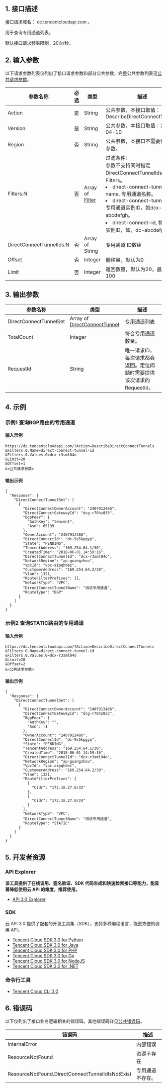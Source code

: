 ## 1. 接口描述

接口请求域名： dc.tencentcloudapi.com 。

用于查询专用通道列表。

默认接口请求频率限制：20次/秒。

## 2. 输入参数

以下请求参数列表仅列出了接口请求参数和部分公共参数，完整公共参数列表见[公共请求参数](/document/api/216/18407)。

| 参数名称 | 必选 | 类型 | 描述 |
|---------|---------|---------|---------|
| Action | 是 | String | 公共参数，本接口取值：DescribeDirectConnectTunnels |
| Version | 是 | String | 公共参数，本接口取值：2018-04-10 |
| Region | 否 | String | 公共参数，本接口不需要传递此参数。 |
| Filters.N | 否 | Array of [Filter](/document/api/216/18418#Filter) | 过滤条件:<br/>参数不支持同时指定DirectConnectTunnelIds和Filters。<br/><li> direct-connect-tunnel-name, 专用通道名称。</li><li> direct-connect-tunnel-id, 专用通道实例ID，如dcx-abcdefgh。</li><li>direct-connect-id, 物理专线实例ID，如，dc-abcdefgh。</li> |
| DirectConnectTunnelIds.N | 否 | Array of String | 专用通道 ID数组 |
| Offset | 否 | Integer | 偏移量，默认为0 |
| Limit | 否 | Integer | 返回数量，默认为20，最大值为100 |

## 3. 输出参数

| 参数名称 | 类型 | 描述 |
|---------|---------|---------|
| DirectConnectTunnelSet | Array of [DirectConnectTunnel](/document/api/216/18418#DirectConnectTunnel) | 专用通道列表|
| TotalCount | Integer | 符合专用通道数量。|
| RequestId | String | 唯一请求ID，每次请求都会返回。定位问题时需要提供该次请求的RequestId。|

## 4. 示例

### 示例1 查询BGP路由的专用通道

#### 输入示例

```
https://dc.tencentcloudapi.com/?Action=DescribeDirectConnectTunnels
&Filters.0.Name=direct-connect-tunnel-id
&Filters.0.Values.0=dcx-r3sml04o
&Limit=20
&Offset=1
&<公共请求参数>
```

#### 输出示例

```
{
  "Response": {
    "DirectConnectTunnelSet": [
      {
        "DirectConnectOwnerAccount": "2407912486",
        "DirectConnectGatewayId": "dcg-r70hz833",
        "BgpPeer": {
          "AuthKey": "tencent",
          "Asn": 65139
        },
        "OwnerAccount": "2407912486",
        "DirectConnectId": "dc-9s5kpgyp",
        "State": "PENDING",
        "TencentAddress": "169.254.64.1/30",
        "CreatedTime": "2018-06-01 14:59:16",
        "DirectConnectTunnelId": "dcx-r3sml04o",
        "NetworkRegion": "ap-guangzhou",
        "VpcId": "vpc-aipqhdez",
        "CustomerAddress": "169.254.64.2/30",
        "Vlan": 1321,
        "RouteFilterPrefixes": [],
        "NetworkType": "VPC",
        "DirectConnectTunnelName": "测试专用通道",
        "RouteType": "BGP"
      }
    ]
  }
}
```

### 示例2 查询STATIC路由的专用通道

#### 输入示例

```
https://dc.tencentcloudapi.com/?Action=DescribeDirectConnectTunnels
&Filters.0.Name=direct-connect-tunnel-id
&Filters.0.Values.0=dcx-r3sml04o
&Limit=20
&Offset=2
&<公共请求参数>
```

#### 输出示例

```
{
  "Response": {
    "DirectConnectTunnelSet": [
      {
        "DirectConnectOwnerAccount": "2407912486",
        "DirectConnectGatewayId": "dcg-r70hz833",
        "BgpPeer": {
          "AuthKey": "",
          "Asn": -1
        },
        "OwnerAccount": "2407912486",
        "DirectConnectId": "dc-9s5kpgyp",
        "State": "PENDING",
        "TencentAddress": "169.254.64.1/30",
        "CreatedTime": "2018-06-01 14:59:16",
        "DirectConnectTunnelId": "dcx-r3sml04o",
        "NetworkRegion": "ap-guangzhou",
        "VpcId": "vpc-aipqhdez",
        "CustomerAddress": "169.254.64.2/30",
        "Vlan": 1321,
        "RouteFilterPrefixes": [
          {
            "Cidr": "172.18.27.6/32"
          },
          {
            "Cidr": "172.18.27.0/24"
          }
        ],
        "NetworkType": "VPC",
        "DirectConnectTunnelName": "测试专用通道",
        "RouteType": "STATIC"
      }
    ]
  }
}
```


## 5. 开发者资源

### API Explorer

**该工具提供了在线调用、签名验证、SDK 代码生成和快速检索接口等能力，能显著降低使用云 API 的难度，推荐使用。**

* [API 3.0 Explorer](https://console.cloud.tencent.com/api/explorer?Product=dc&Version=2018-04-10&Action=DescribeDirectConnectTunnels)

### SDK

云 API 3.0 提供了配套的开发工具集（SDK），支持多种编程语言，能更方便的调用 API。

* [Tencent Cloud SDK 3.0 for Python](https://github.com/TencentCloud/tencentcloud-sdk-python)
* [Tencent Cloud SDK 3.0 for Java](https://github.com/TencentCloud/tencentcloud-sdk-java)
* [Tencent Cloud SDK 3.0 for PHP](https://github.com/TencentCloud/tencentcloud-sdk-php)
* [Tencent Cloud SDK 3.0 for Go](https://github.com/TencentCloud/tencentcloud-sdk-go)
* [Tencent Cloud SDK 3.0 for NodeJS](https://github.com/TencentCloud/tencentcloud-sdk-nodejs)
* [Tencent Cloud SDK 3.0 for .NET](https://github.com/TencentCloud/tencentcloud-sdk-dotnet)

### 命令行工具

* [Tencent Cloud CLI 3.0](https://cloud.tencent.com/document/product/440/6176)

## 6. 错误码

以下仅列出了接口业务逻辑相关的错误码，其他错误码详见[公共错误码](/document/api/216/15694#.E5.85.AC.E5.85.B1.E9.94.99.E8.AF.AF.E7.A0.81)。

| 错误码 | 描述 |
|---------|---------|
| InternalError | 内部错误 |
| ResourceNotFound | 资源不存在 |
| ResourceNotFound.DirectConnectTunnelIdIsNotExist | 专用通道不存在。 |
